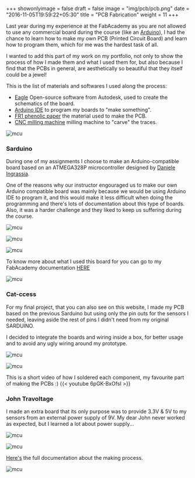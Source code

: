 +++
showonlyimage = false
draft = false
image = "img/pcb/pcb.png"
date = "2016-11-05T19:59:22+05:30"
title = "PCB Fabrication"
weight = 11
+++
<!--more-->

Last year during my experience at the FabAcademy as you are not allowed to use any commercial board during the course (like an [Arduino](https://www.arduino.cc/)), I had the chance to learn how to make my own PCB (Printed Circuit Board) and learn how to program them, which for me was the hardest task of all.

I wanted to add this part of my work on my portfolio, not only to show the process of how I made them and what I used them for, but also because I find that the PCBs in general, are aesthetically so beautiful that they itself could be a jewel! 

This is the list of materials and softwares I used along the process:
* [Eagle](https://www.autodesk.ca/en/products/eagle/free-download) Open-source software from Autodesk, used to create the schematics of the board.
* [Arduino IDE](https://www.arduino.cc/) to program my boards to "make something".
* [FR1 phenolic paper](https://www.alibaba.com/showroom/fr1-phenolic-paper-laminated-sheet.html) the material used to make the PCB.
* [CNC milling machine](https://www.rolanddga.com/products/3d/srm-20-small-milling-machine) milling machine to "carve" the traces.

![mcu](/img/pcb/mcu.png)

### Sarduino

During one of my assignments I choose to make an Arduino-compatible board based on an ATMEGA328P microcontroller designed by [Daniele Ingrassia](http://www.fabacademy.org/archives/2015/eu/students/ingrassia.daniele/index.html).

One of the reasons why our instructor engouraged us to make our own Arduino compatible board was mainly because we would be using Arduino IDE to program it, and this would make it less difficult when doing the programming and there's lots of documentation about this type of boards. Also, it was a harder challenge and they liked to keep us suffering during the course.

![mcu](/img/pcb/new-sarduino.jpg)

![mcu](/img/pcb/sarduino_2.jpg)

![mcu](/img/pcb/sarduino_1.jpg)

To know more about what I used this board for you can go to my FabAcademy documentation [HERE](http://fabacademy.org/2019/labs/oshanghai/students/pamela-arana/week12_output-devices.html)

![mcu](/img/pcb/servo_motor_1.jpg)

### Cat-ccess

For my final project, that you can also see on this website, I made my PCB based on the previous Sarduino but using only the pin outs for the sensors I needed, leaving aside the rest of pins I didn't need from my original SARDUINO.

I decided to integrate the boards and wiring inside a box, for better usage and to avoid any ugly wiring around my prototype.

![mcu](/img/pcb/wiring-1.jpg)

![mcu](/img/pcb/wiring-2.jpg)

This is a short video of how I soldered each component, my favourite part of making the PCBs :)
{{< youtube 6pGK-BxOfsI >}}

### John Travoltage

I made an extra board that its only purpose was to provide 3.3V & 5V to my sensors from an external power supply of 9V.
My dear John never worked as expected, but I learned a lot about power supply...

![mcu](/img/pcb/john_travoltage-traces.jpg)

![mcu](/img/pcb/johnny.jpg)

[Here's](http://fabacademy.org/2019/labs/oshanghai/students/pamela-arana/stage_3.html) the full documentation about the making process.

![mcu](/img/pcb/john-travoltage.gif)